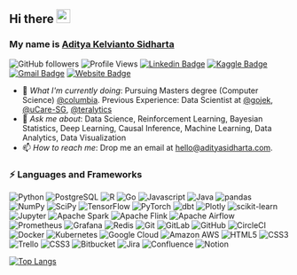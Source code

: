 ## Hi there  <a href="https://www.adityasidharta.com/"><img src="https://media.giphy.com/media/hvRJCLFzcasrR4ia7z/giphy.gif" width="25px"></a>

### My name is [Aditya Kelvianto Sidharta](https://adityasidharta.com)

![GitHub followers](https://img.shields.io/github/followers/AdityaSidharta?style=social) 
![Profile Views](https://gpvc.arturio.dev/adityasidharta) 
[![Linkedin Badge](https://img.shields.io/badge/-adityasidharta-blue?style=flat-square&logo=Linkedin&logoColor=white&link=https://www.linkedin.com/in/adityasidharta/)](https://www.linkedin.com/in/adityasidharta/)
[![Kaggle Badge](https://img.shields.io/badge/-adityaksidharta-9cf?style=flat-square&logo=kaggle&logoColor=white&link=https://www.kaggle.com/adityaksidharta/)](https://www.kaggle.com/adityaksidharta/)
[![Gmail Badge](https://img.shields.io/badge/-hello@adityasidharta.com-c14438?style=flat-square&logo=Gmail&logoColor=white&link=mailto:hello@adityasidharta.com)](mailto:hello@adityasidharta.com)
[![Website Badge](https://img.shields.io/badge/-adityasidharta.com-03a57a?style=flat-square&logo=google&logoColor=white&link=https://adityasidharta.com)](https://adityasidharta.com)


- 🔭 *What I'm currently doing*: Pursuing Masters degree (Computer Science) [@columbia](https://www.columbia.edu/). Previous Experience: Data Scientist at [@gojek](https://www.gojek.com/en-id/), [@uCare-SG](https://www.ucare.ai/), [@teralytics](https://www.teralytics.net/)
- 💬 *Ask me about*: Data Science, Reinforcement Learning, Bayesian Statistics, Deep Learning, Causal Inference, Machine Learning, Data Analytics, Data Visualization
- 📫 *How to reach me*: Drop me an email at hello@adityasidharta.com. 


### ⚡ Languages and Frameworks

![Python](https://img.shields.io/badge/-Python-3776AB?style=flat-square&logo=Python&logoColor=white)
![PostgreSQL](https://img.shields.io/badge/-PostgreSQL-4169E1?style=flat-square&logo=PostgreSQL&logoColor=white)
![R](https://img.shields.io/badge/-R-276DC3?style=flat-square&logo=R&logoColor=white)
![Go](https://img.shields.io/badge/-Go-00ADD8?style=flat-square&logo=Go&logoColor=white)
![Javascript](https://img.shields.io/badge/-JavaScript-F7DF1E?style=flat-square&logo=JavaScript&logoColor=white)
![Java](https://img.shields.io/badge/-Java-007396?style=flat-square&logo=Java&logoColor=white)
![pandas](https://img.shields.io/badge/-pandas-150458?style=flat-square&logo=pandas&logoColor=white)
![NumPy](https://img.shields.io/badge/-NumPy-013243?style=flat-square&logo=NumPy&logoColor=white)
![SciPy](https://img.shields.io/badge/-SciPy-8CAAE6?style=flat-square&logo=SciPy&logoColor=white)
![TensorFlow](https://img.shields.io/badge/-TensorFlow-FF6F00?style=flat-square&logo=TensorFlow&logoColor=white)
![PyTorch](https://img.shields.io/badge/-PyTorch-EE4C2C?style=flat-square&logo=PyTorch&logoColor=white)
![dbt](https://img.shields.io/badge/-dbt-FF694B?style=flat-square&logo=dbt&logoColor=white)
![Plotly](https://img.shields.io/badge/-Plotly-3F4F75?style=flat-square&logo=Plotly&logoColor=white)
![scikit-learn](https://img.shields.io/badge/-scikitlearn-F7931E?style=flat-square&logo=scikitlearn&logoColor=white)
![Jupyter](https://img.shields.io/badge/-Jupyter-F37626?style=flat-square&logo=Jupyter&logoColor=white)
![Apache Spark](https://img.shields.io/badge/-ApacheSpark-E25A1C?style=flat-square&logo=ApacheSpark&logoColor=white)
![Apache Flink](https://img.shields.io/badge/-ApacheFlink-E6526F?style=flat-square&logo=ApacheFlink&logoColor=white)
![Apache Airflow](https://img.shields.io/badge/-ApacheAirflow-017CEE?style=flat-square&logo=ApacheAirflow&logoColor=white)
![Prometheus](https://img.shields.io/badge/-Prometheus-E6522C?style=flat-square&logo=Prometheus&logoColor=white)
![Grafana](https://img.shields.io/badge/-Grafana-F46800?style=flat-square&logo=Grafana&logoColor=white)
![Redis](https://img.shields.io/badge/-Redis-DC382D?style=flat-square&logo=Redis&logoColor=white)
![Git](https://img.shields.io/badge/-Git-F05032?style=flat-square&logo=Git&logoColor=white)
![GitLab](https://img.shields.io/badge/-GitLab-FCA121?style=flat-square&logo=GitLab&logoColor=white)
![GitHub](https://img.shields.io/badge/-GitHub-181717?style=flat-square&logo=GitHub&logoColor=white)
![CircleCI](https://img.shields.io/badge/-CircleCI-343434?style=flat-square&logo=CircleCI&logoColor=white)
![Docker](https://img.shields.io/badge/-Docker-2496ED?style=flat-square&logo=Docker&logoColor=white)
![Kubernetes](https://img.shields.io/badge/-Kubernetes-326CE5?style=flat-square&logo=Kubernetes&logoColor=white)
![Google Cloud](https://img.shields.io/badge/-GoogleCloud-4285F4?style=flat-square&logo=GoogleCloud&logoColor=white)
![Amazon AWS](https://img.shields.io/badge/-AmazonAWS-232F3E?style=flat-square&logo=AmazonAWS&logoColor=white)
![HTML5](https://img.shields.io/badge/-HTML5-E34F26?style=flat-square&logo=HTML5&logoColor=white)
![CSS3](https://img.shields.io/badge/-CSS3-1572B6?style=flat-square&logo=CSS3&logoColor=white)
![Trello](https://img.shields.io/badge/-Trello-0052CC?style=flat-square&logo=Trello&logoColor=white)
![CSS3](https://img.shields.io/badge/-CSS3-1572B6?style=flat-square&logo=CSS3&logoColor=white)
![Bitbucket](https://img.shields.io/badge/-Bitbucket-0052CC?style=flat-square&logo=Bitbucket&logoColor=white)
![Jira](https://img.shields.io/badge/-Jira-0052CC?style=flat-square&logo=Jira&logoColor=white)
![Confluence](https://img.shields.io/badge/-Confluence-172B4D?style=flat-square&logo=Confluence&logoColor=white)
![Notion](https://img.shields.io/badge/-Notion-000000?style=flat-square&logo=Notion&logoColor=white)

[![Top Langs](https://github-readme-stats.vercel.app/api/top-langs/?username=adityasidharta&hide=css,tcl,jupyter%20notebook)](https://github.com/anuraghazra/github-readme-stats)
